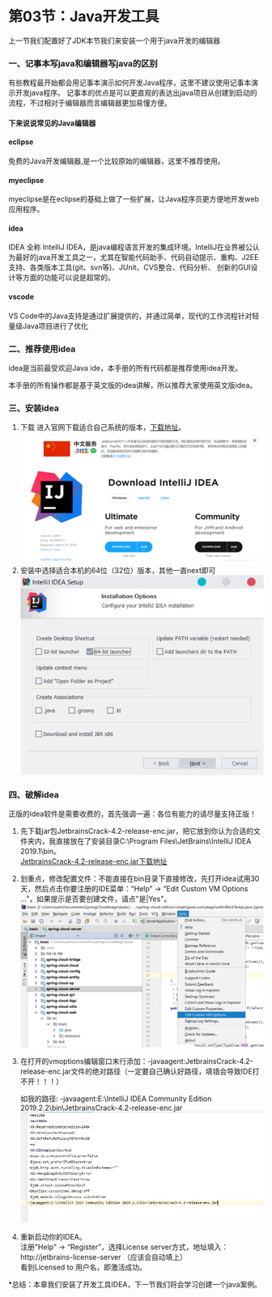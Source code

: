 # 第03节：Java开发工具
上一节我们配置好了JDK本节我们来安装一个用于java开发的编辑器
### 一、记事本写java和编辑器写java的区别

有些教程最开始都会用记事本演示如何开发Java程序，这里不建议使用记事本演示开发java程序。
记事本的优点是可以更直观的表达出java项目从创建到启动的流程，不过相对于编辑器而言编辑器更加易懂方便。

#### 下来说说常见的Java编辑器

#### eclipse

免费的Java开发编辑器,是一个比较原始的编辑器，这里不推荐使用。

#### myeclipse

myeclipse是在eclipse的基础上做了一些扩展，让Java程序员更方便地开发web应用程序。

#### idea
IDEA 全称 IntelliJ IDEA，是java编程语言开发的集成环境。IntelliJ在业界被公认为最好的java开发工具之一，尤其在智能代码助手、代码自动提示、重构、J2EE支持、各类版本工具(git、svn等)、JUnit、CVS整合、代码分析、 创新的GUI设计等方面的功能可以说是超常的。

#### vscode

VS Code中的Java支持是通过扩展提供的，并通过简单，现代的工作流程针对轻量级Java项目进行了优化
### 二、推荐使用idea

idea是当前最受欢迎Java ide，本手册的所有代码都是推荐使用idea开发。

本手册的所有操作都是基于英文版的idea讲解，所以推荐大家使用英文版idea。
### 三、安装idea
 1. 下载
 进入官网下载适合自己系统的版本，[下载地址](https://www.jetbrains.com/idea/download/#section=windows)。  
 ![down](../images/0103_down.png)
 2. 安装中选择适合本机的64位（32位）版本，其他一直next即可
 ![down](../images/0103_down2.png)
 
### 四、破解idea

 正版的idea软件是需要收费的，首先强调一遍：各位有能力的请尽量支持正版！ 
 1. 先下载jar包JetbrainsCrack-4.2-release-enc.jar，把它放到你认为合适的文件夹内，我直接放在了安装目录C:\Program Files\JetBrains\IntelliJ IDEA 2019.1\bin。  
 [JetbrainsCrack-4.2-release-enc.jar下载地址](https://zhile.io/2018/08/25/jetbrains-license-server-crack.html)
 2. 划重点，修改配置文件：不能直接在bin目录下直接修改，先打开idea试用30天，然后点击你要注册的IDE菜单：“Help” -> “Edit Custom VM Options …”，如果提示是否要创建文件，请点"是|Yes"。  
 ![down](../images/0103_vm.png)
 3. 在打开的vmoptions编辑窗口末行添加：-javaagent:JetbrainsCrack-4.2-release-enc.jar文件的绝对路径（一定要自己确认好路径，填错会导致IDE打不开！！！）  

    如我的路径: -javaagent:E:\IntelliJ IDEA Community Edition 2019.2.2\bin\JetbrainsCrack-4.2-release-enc.jar  
 ![down](../images/0103_path.png)  
4. 重新启动你的IDEA。  
注册"Help" -> “Register”，选择License server方式，地址填入：http://jetbrains-license-server （应该会自动填上）  
看到Licensed to 用户名，即激活成功。  

*总结：本章我们安装了开发工具IDEA，下一节我们将会学习创建一个java案例。